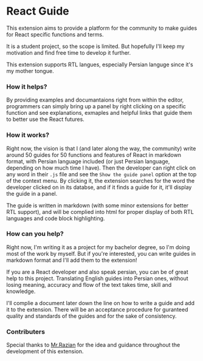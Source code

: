 # React Guide
This extension aims to provide a platform for the community to make guides for React specific functions and terms.

It is a student project, so the scope is limited. But hopefully I'll keep my motivation and find free time to develop it further.

This extension supports RTL langues, especially Persian languge since it's my mother tongue.

### How it helps?
By providing examples and documantaions right from within the editor, programmers can simply bring up a panel by right clicking on a specific function and see explanations, exmaples and helpful links that guide them to better use the React futures.

### How it works?
Right now, the vision is that I (and later along the way, the community) write around 50 guides for 50 functions and features of React in markdown format, with Persian language included (or just Persian language, depending on how much time I have). Then the developer can right click on any word in their `.js` file and see the `Show the guide panel` option at the top of the context menu. By clicking it, the extension searches for the word the developer clicked on in its databse, and if it finds a guide for it, it'll display the guide in a panel.

The guide is written in markdown (with some minor extensions for better RTL support), and will be complied into html for proper display of both RTL languages and code block highlighting.

### How can you help?
Right now, I'm writing it as a project for my bachelor degree, so I'm doing most of the work by myself. But if you're interested, you can write guides in markdown format and I'll add them to the extension!

If you are a React developer and also speak persian, you can be of great help to this project. Translating English guides into Persian ones, without losing meaning, accuracy and flow of the text takes time, skill and knowledge.

I'll complie a document later down the line on how to write a guide and add it to the extension. There will be an acceptance procedure for guranteed quality and standards of the guides and for the sake of consistency.

### Contributers
Special thanks to [Mr.Razian](https://github.com/MRazian) for the idea and guidance throughout the development of this extension. 
